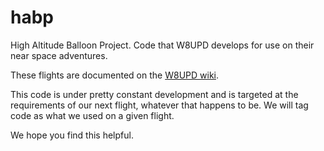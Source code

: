 # habp

High Altitude Balloon Project. Code that W8UPD develops for use on their near
space adventures.

These flights are documented on the
[W8UPD wiki](https://wiki.w8upd.org/wiki/Category:HABP).

This code is under pretty constant development and is targeted at the
requirements of our next flight, whatever that happens to be. We will tag code
as what we used on a given flight.

We hope you find this helpful.
